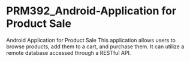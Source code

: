 # PRM392_Android-Application for Product Sale
Android Application for Product Sale
This application allows users to browse products, add them to a cart, and purchase them. It can utilize a remote database accessed through a RESTful API.
